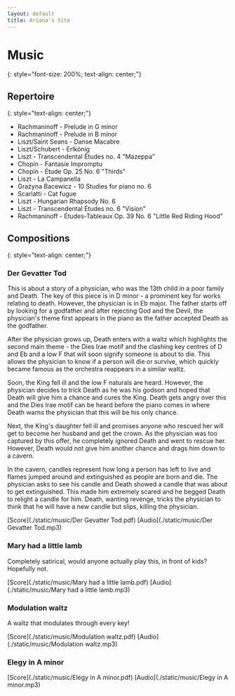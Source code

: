 ```yaml
---
layout: default
title: Ariana's Site
---
```


# Music
{: style="font-size: 200%; text-align: center;"}

## Repertoire
{: style="text-align: center;"}

 - Rachmaninoff - Prelude in G minor 
 - Rachmaninoff - Prelude in B minor 
 - Liszt/Saint Seans - Danse Macabre 
 - Liszt/Schubert - Erlkönig 
 - Liszt - Transcendental Études no. 4 "Mazeppa" 
 - Chopin - Fantasie Impromptu 
 - Chopin - Étude Op. 25 No. 6 "Thirds"
 - Liszt - La Campanella 
 - Grażyna Bacewicz - 10 Studies for piano no. 6 
 - Scarlatti - Cat fugue 
 - Liszt - Hungarian Rhapsody No. 6 
 - Liszt - Transcendental Études no. 6 "Vision"
 - Rachmaninoff - Études-Tableaux Op. 39 No. 6 "Little Red Riding Hood"

## Compositions
{: style="text-align: center;"}

### Der Gevatter Tod

This is about a story of a physician, who was the 13th child in a poor family and Death. The key of this piece is in D minor - a prominent key for works relating to death. However, the physician is in Eb major. The father starts off by looking for a godfather and after rejecting God and the Devil, the physician's theme first appears in the piano as the father accepted Death as the godfather.

After the physician grows up, Death enters with a waltz which highlights the second main theme - the Dies Irae motif and the clashing key centres of D and Eb and a low F that will soon signify someone is about to die. This allows the physician to know if a person will die or survive, which quickly became famous as the orchestra reappears in a similar waltz.

Soon, the King fell ill and the low F naturals are heard. However, the physician decides to trick Death as he was his godson and hoped that Death will give him a chance and cures the King. Death gets angry over this and the Dies Irae motif can be heard before the piano comes in where Death warns the physician that this will be his only chance.

Next, the King's daughter fell ill and promises anyone who rescued her will get to become her husband and get the crown. As the physician was too captured by this offer, he completely ignored Death and went to rescue her. However, Death would not give him another chance and drags him down to a cavern.

In the cavern, candles represent how long a person has left to live and flames jumped around and extinguished as people are born and die. The physician asks to see his candle and Death showed a candle that was about to get extinguished. This made him extremely scared and he begged Death to relight a candle for him. Death, wanting revenge, tricks the physician to think that he will have a new candle but slips, killing the physician.

[Score](./static/music/Der Gevatter Tod.pdf)
[Audio](./static/music/Der Gevatter Tod.mp3)

### Mary had a little lamb

Completely satirical, would anyone actually play this, in front of kids? Hopefully not.

[Score](./static/music/Mary had a little lamb.pdf)
[Audio](./static/music/Mary had a little lamb.mp3)

### Modulation waltz

A waltz that modulates through every key!

[Score](./static/music/Modulation waltz.pdf)
[Audio](./static/music/Modulation waltz.mp3)

### Elegy in A minor

[Score](./static/music/Elegy in A minor.pdf)
[Audio](./static/music/Elegy in A minor.mp3)
